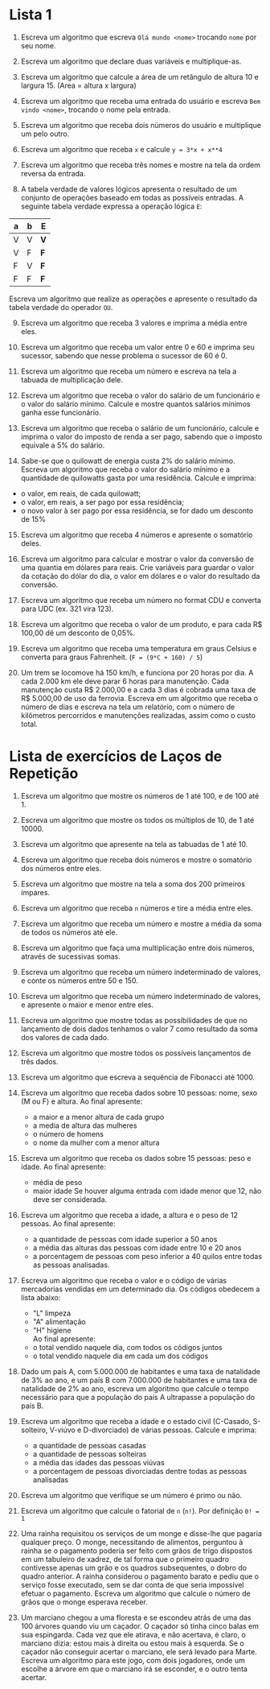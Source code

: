 # Lista 1

1. Escreva um algoritmo que  escreva `Olá mundo <nome>` trocando `nome` por seu nome.

2. Escreva um algoritmo que declare duas variáveis e multiplique-as.

3. Escreva um algoritmo que calcule a área de um retângulo de altura 10 e largura 15. (Area = altura x largura)

4. Escreva um algoritmo que receba uma entrada do usuário e escreva `Bem vindo <nome>`, trocando o nome pela entrada.

5. Escreva um algoritmo que receba dois números do usuário e multiplique um pelo outro.

6. Escreva um algoritmo que receba `x` e calcule `y = 3*x + x**4`

7. Escreva um algoritmo que receba três nomes e mostre na tela da ordem reversa da entrada.

8. A tabela verdade de valores lógicos apresenta o resultado de um conjunto de operações baseado em todas as possíveis entradas. A seguinte tabela verdade expressa a operação lógica `E`:

| a | b | E |  
| --- | --- | --- |  
| V | V | __V__ |  
| V | F | __F__ |  
| F | V | __F__ |  
| F | F | __F__ |  

Escreva um algoritmo que realize as operações e apresente o resultado da tabela verdade do operador `OU`.

9. Escreva um algoritmo que receba 3 valores e imprima a média entre eles.

10. Escreva um algoritmo que receba um valor entre 0 e 60 e imprima seu sucessor, sabendo que nesse problema o sucessor de 60 é 0.

11. Escreva um algoritmo que receba um número e escreva na tela a tabuada de multiplicação dele.

12. Escreva um algoritmo que receba o valor do salário de um funcionário e o valor do salário mínimo. Calcule e mostre quantos salários mínimos ganha esse funcionário.

13. Escreva um algoritmo que receba o salário de um funcionário, calcule e imprima o valor do imposto de renda a ser pago, sabendo que o imposto equivale a 5% do salário.

14. Sabe-se que o quilowatt de energia custa 2% do salário mínimo. Escreva um algoritmo que receba o valor do salário mínimo e a quantidade
de quilowatts gasta por uma residência. Calcule e imprima:
* o valor, em reais, de cada quilowatt;
* o valor, em reais, a ser pago por essa residência;
* o novo valor à ser pago por essa residência, se for dado um desconto de 15%

15. Escreva um algoritmo que receba 4 números e apresente o somatório deles.

16. Escreva um algoritmo para calcular e mostrar o valor da conversão de uma quantia em dólares para reais. Crie variáveis para
guardar o valor da cotação do dólar do dia, o valor em dólares e o valor do resultado da conversão.

17. Escreva um algoritmo que receba um número no format CDU e converta para UDC (ex. 321 vira 123). 

18. Escreva um algoritmo que receba o valor de um produto, e para cada R$ 100,00 dê um desconto de 0,05%.

19. Escreva um algoritmo que receba uma temperatura em graus Celsius e converta para graus Fahrenheit. (`F = (9*C + 160) / 5`)

20. Um trem se locomove há 150 km/h, e funciona por 20 horas por dia. A cada 2.000 km ele deve parar 6 horas para manutenção. Cada manutenção custa R$ 2.000,00 e a cada 3 dias é cobrada uma taxa de R$ 5.000,00 de uso da ferrovia. Escreva em um algoritmo que receba o número de dias e escreva na tela um relatório, com o número de kilômetros percorridos e manutenções realizadas, assim como o custo total.


# Lista de exercícios de Laços de Repetição

1. Escreva um algoritmo que mostre os números de 1 até 100, e de 100 até 1.

2. Escreva um algoritmo que mostre os todos os múltiplos de 10, de 1 até 10000.

3. Escreva um algoritmo que apresente na tela as tabuadas de 1 até 10.

4. Escreva um algoritmo que receba dois números e mostre o somatório dos números entre eles.

5. Escreva um algoritmo que mostre na tela a soma dos 200 primeiros ímpares.

6. Escreva um algoritmo que receba `n` números e tire a média entre eles.

7. Escreva um algoritmo que receba um número e mostre a média da soma de todos os números até ele.

8. Escreva um algoritmo que faça uma multiplicação entre dois números, através de sucessivas somas.

9. Escreva um algoritmo que receba um número indeterminado de valores, e conte os números entre 50 e 150.

10. Escreva um algoritmo que receba um número indeterminado de valores, e apresente o maior e menor entre eles.

11. Escreva um algoritmo que mostre todas as possibilidades de
que no lançamento de dois dados tenhamos o valor 7 como resultado da
soma dos valores de cada dado.

12. Escreva um algoritmo que mostre todos os possíveis lançamentos de três dados.

13. Escreva um algoritmo que escreva a sequência de Fibonacci até 1000.

14. Escreva um algoritmo que receba dados sobre 10 pessoas: nome, sexo (M ou F) e altura. Ao final apresente:
    * a maior e a menor altura de cada grupo
    * a media de altura das mulheres
    * o número de homens
    * o nome da mulher com a menor altura

15. Escreva um algoritmo que receba os dados sobre 15 pessoas: peso e idade. Ao final apresente:
    * média de peso
    * maior idade
Se houver alguma entrada com idade menor que 12, não deve ser considerada.

16. Escreva um algoritmo que receba a idade, a altura e o peso de 12
pessoas. Ao final apresente:
    * a quantidade de pessoas com idade superior a 50 anos
    * a média das alturas das pessoas com idade entre 10 e 20 anos
    * a porcentagem de pessoas com peso inferior a 40 quilos entre todas
as pessoas analisadas.

17. Escreva um algoritmo que receba o valor e o código de várias mercadorias vendidas em um determinado dia. Os códigos obedecem a lista abaixo:
    * "L" limpeza
    * "A" alimentação
    * "H" higiene  
Ao final apresente:
    * o total vendido naquele dia, com todos os códigos juntos
    * o total vendido naquele dia em cada um dos códigos

18. Dado um país A, com 5.000.000 de habitantes e uma taxa de natalidade de
3% ao ano, e um país B com 7.000.000 de habitantes e uma taxa de
natalidade de 2% ao ano, escreva um algoritmo que calcule o tempo necessário para que a
população do país A ultrapasse a população do país B.

19. Escreva um algoritmo que receba a idade e o estado civil (C-Casado, S-solteiro,
V-viúvo e D-divorciado) de várias pessoas. Calcule e imprima:
    * a quantidade de pessoas casadas
    * a quantidade de pessoas solteiras
    * a média das idades das pessoas viúvas
    * a porcentagem de pessoas divorciadas dentre todas as pessoas analisadas

20. Escreva um algoritmo que verifique se um número é primo ou não.

21. Escreva um algoritmo que calcule o fatorial de `n` (`n!`). Por definição `0! = 1` 

22. Uma rainha requisitou os serviços de um monge e disse-lhe que pagaria
qualquer preço. O monge, necessitando de alimentos, perguntou à rainha se
o pagamento poderia ser feito com grãos de trigo dispostos em um tabuleiro
de xadrez, de tal forma que o primeiro quadro contivesse apenas um grão e
os quadros subsequentes, o dobro do quadro anterior. A rainha considerou
o pagamento barato e pediu que o serviço fosse executado, sem se dar conta
de que seria impossível efetuar o pagamento. Escreva um algoritmo que calcule 
o número de grãos que o monge esperava receber.

23. Um marciano chegou a uma floresta e se escondeu atrás de uma das 100
árvores quando viu um caçador. O caçador só tinha cinco balas em sua
espingarda. Cada vez que ele atirava, e não acertava, é claro, o marciano
dizia: estou mais à direita ou estou mais à esquerda. Se o caçador não
conseguir acertar o marciano, ele será levado para Marte. Escreva um algoritmo para este
jogo, com dois jogadores, onde um escolhe a árvore em que o marciano irá
se esconder, e o outro tenta acertar.
